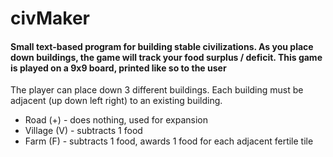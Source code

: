 # civMaker
<h4> Small text-based program for building stable civilizations. As you place down buildings, the game will track your food surplus / deficit. This game is played on a 9x9 board, printed like so to the user </h4>


The player can place down 3 different buildings. Each building must be adjacent (up down left right) to an existing building. 
<ul> 
 <li> Road (+) - does nothing, used for expansion</li>
 <li> Village (V) - subtracts 1 food </li>
 <li> Farm (F) - subtracts 1 food, awards 1 food for each adjacent fertile tile</li>
</ul>
